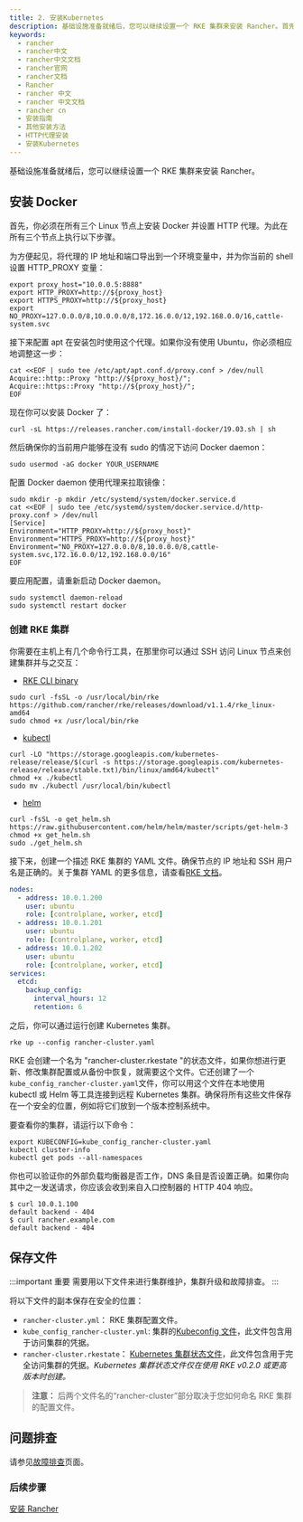 ```yaml
---
title: 2. 安装Kubernetes
description: 基础设施准备就绪后，您可以继续设置一个 RKE 集群来安装 Rancher。首先，你必须在所有三个 Linux 节点上安装 Docker 并设置 HTTP 代理。为此在所有三个节点上执行以下步骤。
keywords:
  - rancher
  - rancher中文
  - rancher中文文档
  - rancher官网
  - rancher文档
  - Rancher
  - rancher 中文
  - rancher 中文文档
  - rancher cn
  - 安装指南
  - 其他安装方法
  - HTTP代理安装
  - 安装Kubernetes
---
```


基础设施准备就绪后，您可以继续设置一个 RKE 集群来安装 Rancher。

## 安装 Docker

首先，你必须在所有三个 Linux 节点上安装 Docker 并设置 HTTP 代理。为此在所有三个节点上执行以下步骤。

为方便起见，将代理的 IP 地址和端口导出到一个环境变量中，并为你当前的 shell 设置 HTTP_PROXY 变量：

```shell
export proxy_host="10.0.0.5:8888"
export HTTP_PROXY=http://${proxy_host}
export HTTPS_PROXY=http://${proxy_host}
export NO_PROXY=127.0.0.0/8,10.0.0.0/8,172.16.0.0/12,192.168.0.0/16,cattle-system.svc
```

接下来配置 apt 在安装包时使用这个代理。如果你没有使用 Ubuntu，你必须相应地调整这一步：

```shell
cat <<EOF | sudo tee /etc/apt/apt.conf.d/proxy.conf > /dev/null
Acquire::http::Proxy "http://${proxy_host}/";
Acquire::https::Proxy "http://${proxy_host}/";
EOF
```

现在你可以安装 Docker 了：

```shell
curl -sL https://releases.rancher.com/install-docker/19.03.sh | sh
```

然后确保你的当前用户能够在没有 sudo 的情况下访问 Docker daemon：

```shell
sudo usermod -aG docker YOUR_USERNAME
```

配置 Docker daemon 使用代理来拉取镜像：

```shell
sudo mkdir -p mkdir /etc/systemd/system/docker.service.d
cat <<EOF | sudo tee /etc/systemd/system/docker.service.d/http-proxy.conf > /dev/null
[Service]
Environment="HTTP_PROXY=http://${proxy_host}"
Environment="HTTPS_PROXY=http://${proxy_host}"
Environment="NO_PROXY=127.0.0.0/8,10.0.0.0/8,cattle-system.svc,172.16.0.0/12,192.168.0.0/16"
EOF
```

要应用配置，请重新启动 Docker daemon。

```shell
sudo systemctl daemon-reload
sudo systemctl restart docker
```

### 创建 RKE 集群

你需要在主机上有几个命令行工具，在那里你可以通过 SSH 访问 Linux 节点来创建集群并与之交互：

- [RKE CLI binary](/docs/rke/installation/_index)

```shell
sudo curl -fsSL -o /usr/local/bin/rke https://github.com/rancher/rke/releases/download/v1.1.4/rke_linux-amd64
sudo chmod +x /usr/local/bin/rke
```

- [kubectl](https://kubernetes.io/docs/tasks/tools/install-kubectl/)

```
curl -LO "https://storage.googleapis.com/kubernetes-release/release/$(curl -s https://storage.googleapis.com/kubernetes-release/release/stable.txt)/bin/linux/amd64/kubectl"
chmod +x ./kubectl
sudo mv ./kubectl /usr/local/bin/kubectl
```

- [helm](https://helm.sh/docs/intro/install/)

```
curl -fsSL -o get_helm.sh https://raw.githubusercontent.com/helm/helm/master/scripts/get-helm-3
chmod +x get_helm.sh
sudo ./get_helm.sh
```

接下来，创建一个描述 RKE 集群的 YAML 文件。确保节点的 IP 地址和 SSH 用户名是正确的。关于集群 YAML 的更多信息，请查看[RKE 文档](/docs/rke/example-yamls/_index)。

```yaml
nodes:
  - address: 10.0.1.200
    user: ubuntu
    role: [controlplane, worker, etcd]
  - address: 10.0.1.201
    user: ubuntu
    role: [controlplane, worker, etcd]
  - address: 10.0.1.202
    user: ubuntu
    role: [controlplane, worker, etcd]
services:
  etcd:
    backup_config:
      interval_hours: 12
      retention: 6
```

之后，你可以通过运行创建 Kubernetes 集群。

```shell
rke up --config rancher-cluster.yaml
```

RKE 会创建一个名为 "rancher-cluster.rkestate "的状态文件，如果你想进行更新、修改集群配置或从备份中恢复，就需要这个文件。它还创建了一个`kube_config_rancher-cluster.yaml`文件，你可以用这个文件在本地使用 kubectl 或 Helm 等工具连接到远程 Kubernetes 集群。确保将所有这些文件保存在一个安全的位置，例如将它们放到一个版本控制系统中。

要查看你的集群，请运行以下命令：

```shell
export KUBECONFIG=kube_config_rancher-cluster.yaml
kubectl cluster-info
kubectl get pods --all-namespaces
```

你也可以验证你的外部负载均衡器是否工作，DNS 条目是否设置正确。如果你向其中之一发送请求，你应该会收到来自入口控制器的 HTTP 404 响应。

```shell
$ curl 10.0.1.100
default backend - 404
$ curl rancher.example.com
default backend - 404
```

## 保存文件

:::important 重要
需要用以下文件来进行集群维护，集群升级和故障排查。
:::

将以下文件的副本保存在安全的位置：

- `rancher-cluster.yml`： RKE 集群配置文件。
- `kube_config_rancher-cluster.yml`: 集群的[Kubeconfig 文件](/docs/rke/kubeconfig/_index)，此文件包含用于访问集群的凭据。
- `rancher-cluster.rkestate`： [Kubernetes 集群状态文件](/docs/rke/installation/_index)，此文件包含用于完全访问集群的凭据。_Kubernetes 集群状态文件仅在使用 RKE v0.2.0 或更高版本时创建。_

> **注意：** 后两个文件名的“rancher-cluster”部分取决于您如何命名 RKE 集群的配置文件。

## 问题排查

请参见[故障排查](/docs/rancher2.5/installation/other-installation-methods/troubleshooting/_index)页面。

### 后续步骤

[安装 Rancher](../install-rancher/_index)
